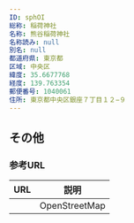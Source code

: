 ```yaml
---
ID: sphOI
総称: 稲荷神社
名称: 熊谷稲荷神社
名称読み: null
別名: null
都道府県: 東京都
区域: 中央区
緯度: 35.6677768
経度: 139.763354
郵便番号: 1040061
住所: 東京都中央区銀座７丁目１２−９
---
```


## その他

### 参考URL

| URL | 説明          |
| --- | ------------- |
|     | OpenStreetMap |
